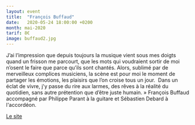 ```yaml
---
layout: event
title:  "François Buffaud"
date:   2020-05-24 18:00:00 +0200
month: mai-2020
tarif: 8€
image: buffaud2.jpg
---
```


J’ai l’impression que depuis toujours la musique vient sous mes doigts quand un frisson me parcourt, que les mots qui voudraient sortir de moi n’osent le faire que parce qu’ils sont chantés. Alors, sublimé par de merveilleux complices musiciens, la scène est pour moi le moment de partager les émotions, les plaisirs que l’on croise tous un jour.  Dans un éclat de vivre, j'y passe du rire aux larmes, des rêves à la réalité du quotidien, sans autre prétention que d’être juste humain. » François Buffaud accompagné par Philippe Parant à la guitare et Sébastien Debard à l'accordéon.

[Le site](http://www.francoisbuffaud.fr/)
